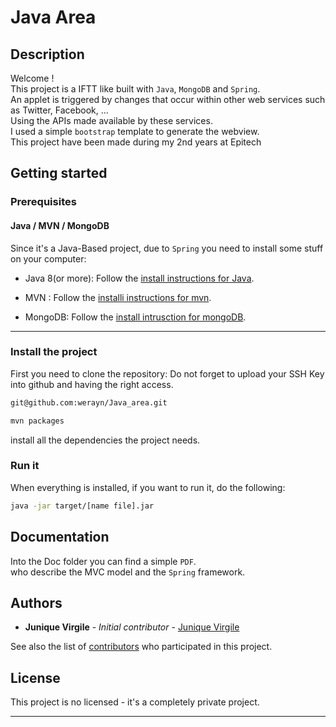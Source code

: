 # Java Area

## Description

Welcome !  
This project is a IFTT like built with `Java`, `MongoDB` and `Spring`.  
An applet is triggered by changes that occur within other web services such as Twitter, Facebook, ...   
Using the APIs made available by these services.   
I used a simple `bootstrap` template to generate the webview.  
This project have been made during my 2nd years at Epitech

## Getting started

### Prerequisites

#### Java / MVN / MongoDB

Since it's a Java-Based project, due to `Spring` you need to install some stuff on your computer:

- Java 8(or more):
  Follow the [install instructions for Java](https://www.java.com/fr/download/help/download_options.xml).

- MVN :
  Follow the [installi instructions for mvn](https://maven.apache.org/install.html).

- MongoDB:
  Follow the [install intrusction for mongoDB](https://docs.mongodb.com/manual/installation/).
---

### Install the project

First you need to clone the repository:
Do not forget to upload your SSH Key into github and having the right access.

```bash
git@github.com:werayn/Java_area.git
```

```bash
mvn packages 
```
install all the dependencies the project needs.

### Run it

When everything is installed, if you want to run it, do the following:

```bash
java -jar target/[name file].jar
```

## Documentation

Into the Doc folder you can find a simple `PDF`.  
who describe the MVC model and the `Spring` framework.  

## Authors

* **Junique Virgile** - *Initial contributor* - [Junique Virgile](https://github.com/werayn)

See also the list of [contributors](https://github.com/MM-IT/website/contributors) who participated in this project.

## License

This project is no licensed - it's a completely private project.

---
